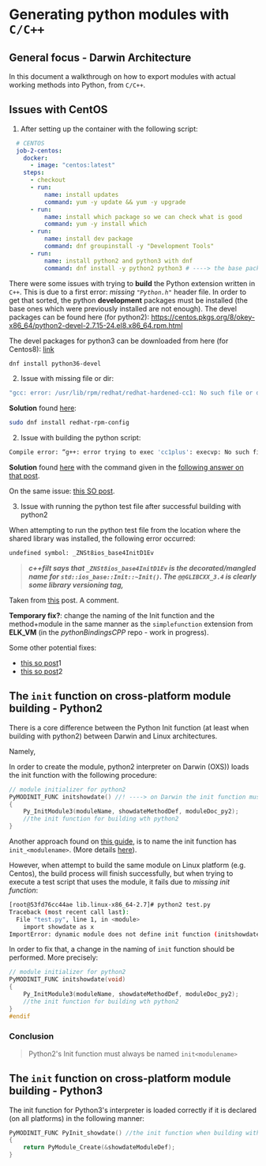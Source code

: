 # Generating python modules with `C/C++`

## General focus - Darwin Architecture

In this document a walkthrough on how to export modules with actual working methods into Python, from `C/C++`.

## Issues with CentOS 

1. After setting up the container with the following script:

```yml
  # CENTOS
  job-2-centos:
    docker:
      - image: "centos:latest"
    steps:
      - checkout
      - run:
          name: install updates
          command: yum -y update && yum -y upgrade
      - run:
          name: install which package so we can check what is good
          command: yum -y install which
      - run:
          name: install dev package
          command: dnf groupinstall -y "Development Tools"
      - run:
          name: install python2 and python3 with dnf
          command: dnf install -y python2 python3 # ----> the base packages
```

There were some issues with trying to **build** the Python extension written in `C++`. This is due to a first error: *missing `"Python.h"`* header file. In order to get that sorted, the python **development** packages must be installed (the base ones which were previously installed are not enough).
The devel packages can be found here (for python2): https://centos.pkgs.org/8/okey-x86_64/python2-devel-2.7.15-24.el8.x86_64.rpm.html

The devel packages for python3 can be downloaded from here (for Centos8): [link](https://centos.pkgs.org/8/centos-appstream-x86_64/python36-devel-3.6.8-2.module_el8.1.0+245+c39af44f.x86_64.rpm.html)

```bash
dnf install python36-devel
```

2. Issue with missing file or dir:

```bash
"gcc: error: /usr/lib/rpm/redhat/redhat-hardened-cc1: No such file or directory"
```

**Solution** found [here](https://gist.github.com/yograterol/99c8e123afecc828cb8c#file-gistfile1-txt):

```bash
sudo dnf install redhat-rpm-config
```

2. Issue with building the python script:

```bash
Compile error: “g++: error trying to exec 'cc1plus': execvp: No such file or directory”
```

**Solution** found [here](https://stackoverflow.com/questions/8878676/compile-error-g-error-trying-to-exec-cc1plus-execvp-no-such-file-or-dir/22072238) with the command given in the [following answer on that post](https://stackoverflow.com/a/21154624/8295213).

On the same issue: [this SO post](https://stackoverflow.com/questions/11912878/gcc-error-gcc-error-trying-to-exec-cc1-execvp-no-such-file-or-directory).

3. Issue with running the python test file after successful building with python2

When attempting to run the python test file from the location where the shared library was installed, the following error occurred: 
```bash
undefined symbol: _ZNSt8ios_base4InitD1Ev
```

> ***c++filt says that `_ZNSt8ios_base4InitD1Ev` is the decorated/mangled name for `std::ios_base::Init::~Init()`. The `@@GLIBCXX_3.4` is clearly some library versioning tag,***

Taken from [this](https://stackoverflow.com/questions/23286062/undefined-reference-to-symbol-znst8ios-base4initd1evglibcxx-3-4-building-op) post. A comment.

**Temporary fix?**: change the naming of the Init function and the method+module in the same manner as the `simplefunction` extension from **ELK_VM** (in the *pythonBindingsCPP* repo - work in progress).

Some other potential fixes: 
* [this so post](https://stackoverflow.com/questions/23286062/undefined-reference-to-symbol-znst8ios-base4initd1evglibcxx-3-4-building-op)1
* [this so post](https://stackoverflow.com/questions/41833767/gcc-invalid-version-max-error-adding-symbols-bad-value)2


## The `init` function on cross-platform module building - Python2

There is a core difference between the Python Init function (at least when building with python2) between Darwin and Linux architectures.

Namely, 

In order to create the module, python2 interpreter on Darwin (OXS)) loads the init function with the following procedure:

```C++
// module initializer for python2
PyMODINIT_FUNC initshowdate() //! ----> on Darwin the init function must be init<modulename>
{
    Py_InitModule3(moduleName, showdateMethodDef, moduleDoc_py2);
    //the init function for building wth python2
}
```

Another approach found on [this guide](https://stackoverflow.com/a/26464041/8295213), is to name the init function has `init_<modulename>`. (More details [here](https://stackoverflow.com/questions/24226001/importerror-dynamic-module-does-not-define-init-function-initfizzbuzz)).

However, when attempt to build the same module on Linux platform (e.g. Centos), the build process will finish successfully, but when trying to execute a test script that uses the module, it fails due to *missing init function*:

```bash
[root@53fd76cc44ae lib.linux-x86_64-2.7]# python2 test.py 
Traceback (most recent call last):
  File "test.py", line 1, in <module>
    import showdate as x
ImportError: dynamic module does not define init function (initshowdate)
```

In order to fix that, a change in the naming of `init` function should be performed. More precisely:

```c++
// module initializer for python2
PyMODINIT_FUNC initshowdate(void)
{
    Py_InitModule3(moduleName, showdateMethodDef, moduleDoc_py2);
    //the init function for building wth python2
}
#endif
```

### Conclusion

> Python2's Init function must always be named `init<modulename>`

## The `init` function on cross-platform module building - Python3

The init function for Python3's interpreter is loaded correctly if it is declared (on all platforms) in the following manner:

```c++
PyMODINIT_FUNC PyInit_showdate() //the init function when building with python3
{
    return PyModule_Create(&showdateModuleDef);
}
```

